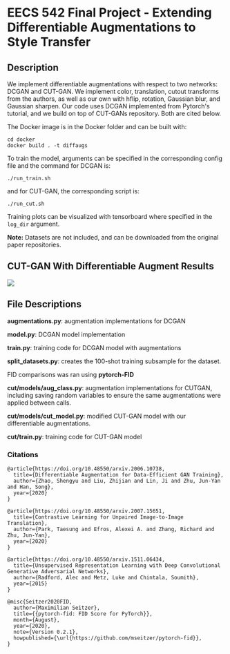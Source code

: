 # EECS 542 Final Project - Extending Differentiable Augmentations to Style Transfer
## Description ##
We implement differentiable augmentations with respect to two networks: DCGAN and CUT-GAN. We implement color, translation, cutout transforms from the authors, as well as our own with hflip, rotation, Gaussian blur, and Gaussian sharpen. Our code uses DCGAN implemented from Pytorch's tutorial, and we build on top of CUT-GANs repository. Both are cited below.

The Docker image is in the Docker folder and can be built with:
```
cd docker
docker build . -t diffaugs
```

To train the model, arguments can be specified in the corresponding config file and the command for DCGAN is:
```
./run_train.sh
```
and for CUT-GAN, the corresponding script is: 
```
./run_cut.sh
```
Training plots can be visualized with tensorboard where specified in the ```log_dir``` argument.

**Note:** Datasets are not included, and can be downloaded from the original paper repositories. 

## CUT-GAN With Differentiable Augment Results ##

<img src="https://github.com/gracewqma/eecs542finalproject/blob/main/translation.png">

## File Descriptions

**augmentations.py**: augmentation implementations for DCGAN

**model.py**: DCGAN model implementation

**train.py**: training code for DCGAN model with augmentations

**split_datasets.py**: creates the 100-shot training subsample for the dataset.

FID comparisons was ran using **pytorch-FID**

**cut/models/aug_class.py**: augmentation implementations for CUTGAN, including saving random variables to ensure the same augmentations were applied between calls.

**cut/models/cut_model.py**: modified CUT-GAN model with our differentiable augmentations. 

**cut/train.py**: training code for CUT-GAN model


### Citations ###
```
@article{https://doi.org/10.48550/arxiv.2006.10738,
  title={Differentiable Augmentation for Data-Efficient GAN Training},
  author={Zhao, Shengyu and Liu, Zhijian and Lin, Ji and Zhu, Jun-Yan and Han, Song},
  year={2020}
}

@article{https://doi.org/10.48550/arxiv.2007.15651,
  title={Contrastive Learning for Unpaired Image-to-Image Translation},
  author={Park, Taesung and Efros, Alexei A. and Zhang, Richard and Zhu, Jun-Yan},
  year={2020}
}

@article{https://doi.org/10.48550/arxiv.1511.06434,
  title={Unsupervised Representation Learning with Deep Convolutional Generative Adversarial Networks},
  author={Radford, Alec and Metz, Luke and Chintala, Soumith},
  year={2015}
}

@misc{Seitzer2020FID,
  author={Maximilian Seitzer},
  title={{pytorch-fid: FID Score for PyTorch}},
  month={August},
  year={2020},
  note={Version 0.2.1},
  howpublished={\url{https://github.com/mseitzer/pytorch-fid}},
}
```
